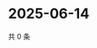 # 2025-06-14

共 0 条

<!-- BEGIN ZHIHUQUESTIONS -->
<!-- 最后更新时间 Sat Jun 14 2025 23:10:21 GMT+0800 (China Standard Time) -->

<!-- END ZHIHUQUESTIONS -->
